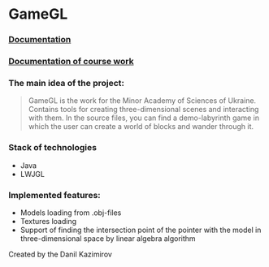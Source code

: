 # GameGL
### [Documentation](https://drive.google.com/drive/folders/0B_Ji9DdaRqhMRGlwakJLZlFscDA)
### [Documentation of course work](https://drive.google.com/open?id=1BOoRjdPaBRP8JKI4tSwgKZzf7R0ejGNI7xXH1YFfOks)
### The main idea of the project:

> GameGL is the work for the Minor Academy of Sciences of Ukraine. Contains tools for creating three-dimensional scenes and interacting with them. In the source files, you can find a demo-labyrinth game in which the user can create a world of blocks and wander through it.



### Stack of technologies
* Java
* LWJGL


### Implemented features:
* Models loading from .obj-files
* Textures loading
* Support of finding the intersection point of the pointer with the model in three-dimensional space by linear algebra algorithm


Created by the Danil Kazimirov 
